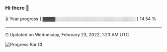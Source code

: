 ### Hi there 👋

⏳ Year progress { ▓▓▓▓░░░░░░░░░░░░░░░░░░░░░░░░░░ } 14.54 %

---

⏰ Updated on Wednesday, February 23, 2022, 1:23 AM UTC

![Progress Bar CI](https://github.com/arthurbuhl/arthurbuhl/workflows/Progress%20Bar%20CI/badge.svg)
